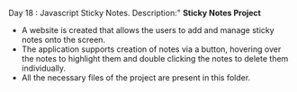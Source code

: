 Day 18 : Javascript Sticky Notes.
Description:"
<b>Sticky Notes Project</b></br>
- A website is created that allows the users to add and manage sticky notes onto the screen.</br>
- The application supports creation of notes via a button, hovering over the notes to highlight them and double clicking the notes to delete them individually.</br>
- All the necessary files of the project are present in this folder.</br>


